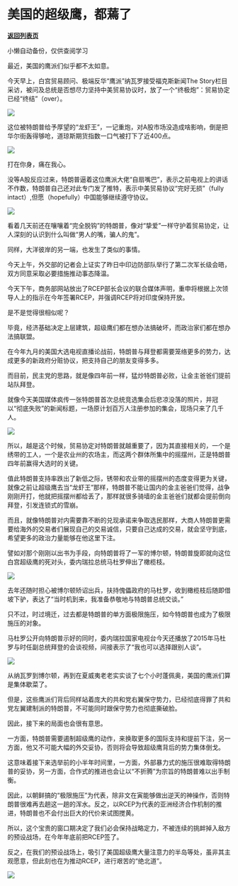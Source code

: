# 美国的超级鹰，都蔫了

[**返回列表页**](/gzh/政事堂2019)

小懒自动备份，仅供查阅学习

最近，美国的鹰派们似乎都不太如意。

  

今天早上，白宫贸易顾问、极端反华“鹰派”纳瓦罗接受福克斯新闻The
Story栏目采访，被问及总统是否想尽力坚持中美贸易协议时，放了一个“终极炮”：贸易协定已经“终结”（over）。

  

![](https://mmbiz.qpic.cn/mmbiz_jpg/rxhS23yu8cPzAWAdFRksLrujLSLsZiaocSEeZicsDuKuy7VOhYdAWZmoz3RxeEkrztEEqw7vd2vOp7XSFdtr19Gw/640?wx_fmt=jpeg)

  

这位被特朗普给予厚望的“龙虾王”，一记重炮，对A股市场没造成啥影响，倒是把华尔街轰得够呛，道琼斯期货指数一口气被打下了近400点。

![](https://mmbiz.qpic.cn/mmbiz_jpg/rxhS23yu8cPzAWAdFRksLrujLSLsZiaocTrq9vCJ5KoVXbN2HocJEPG2r9yD7fDJyplBEryw5fhyuPDy1W9uibpw/640?wx_fmt=jpeg)

  

打在你身，痛在我心。

  

没等A股反应过来，特朗普逼着这位鹰派大佬“自扇嘴巴”，表示之前电视上的讲话不作数，特朗普自己还对此专门发了推特，表示中美贸易协议“完好无损”（fully
intact）,但愿（hopefully）中国能够继续遵守协议。

  

![](https://mmbiz.qpic.cn/mmbiz_png/rxhS23yu8cPzAWAdFRksLrujLSLsZiaocrKhkjLIH0AKEFKXSTvLPfibyN8duxFmo0hyMhVLicWFYcHGrPGZ5sRXw/640?wx_fmt=png)

  

看着几天前还在嚷嚷着“完全脱钩”的特朗普，像对“挚爱”一样守护着贸易协定，让人深刻的认识到什么叫做“男人的嘴，骗人的鬼”。

  

同样，大洋彼岸的另一端，也发生了类似的事情。  

  

今天上午，外交部的记者会上证实了昨日中印边防部队举行了第二次军长级会晤，双方同意采取必要措施推动事态降温。

  

今天下午，商务部网站放出了RCEP部长会议的联合媒体声明，重申将根据上次领导人上的指示在今年签署RCEP，并强调RCEP将对印度保持开放。

  

是不是觉得很相似呢？  

  

毕竟，经济基础决定上层建筑，超级鹰们都在想办法搞破坏，而政治家们都在想办法搞联盟。

  

在今年九月的美国大选电视直播论战前，特朗普与拜登都需要笼络更多的势力，达成更多的新政府分赃协议，把支持自己的朋友变得多多。  

  

而目前，民主党的思路，就是像四年前一样，猛炒特朗普必败，让金主爸爸们提前站队拜登。

  

就像今天美国媒体疯传一张特朗普首次总统竞选集会后悲凉没落的照片，并冠以“彻底失败”的新闻标题，一场原计划百万人注册参加的集会，现场只来了几千人。

  

![](https://mmbiz.qpic.cn/mmbiz_png/rxhS23yu8cPzAWAdFRksLrujLSLsZiaocXKV8LV7V5jP8ZSYicW1RND7kJfqibUCrhdV6ZfCqOvq5cNJKYS2HX4mA/640?wx_fmt=png)

  

所以，越是这个时候，贸易协定对特朗普就越重要了，因为其直接相关的，一个是绣带的工人，一个是农业州的农场主，而这两个群体所集中的摇摆州，正是特朗普四年前赢得大选时的关键。

  

值此特朗普支持率跌出了新低之际，锈带和农业带的摇摆州的态度变得更为关键，就像之前让超级鹰去当“龙虾王”那样，特朗普不能让国内的金主爸爸们觉得，战争刚刚开打，他就把摇摆州都给丢了，那样就很多骑墙的金主爸爸们就都会提前倒向拜登，引发连锁式的雪崩。  

  

而且，就像特朗普对内需要靠不断的兑现承诺来争取选民那样，大商人特朗普更需要给海外的交易者们展现自己的交易诚信，只要自己达成的交易，就会坚守到底，希望更多的政治力量能够在他这里下注。

  

譬如对那个刚刚以出书为手段，向特朗普将了一军的博尔顿，特朗普旋即就向这位白宫超级鹰的死对头，委内瑞拉总统马杜罗伸出了橄榄枝。

  

![](https://mmbiz.qpic.cn/mmbiz_jpg/rxhS23yu8cPzAWAdFRksLrujLSLsZiaoc0lcBJrJSv35Sp18AhVBCe7s2kic00KROib8Yrgv8ekyKcIwQzslf8TzA/640?wx_fmt=jpeg)

  

去年还随时担心被博尔顿矫诏出兵，扶持傀儡政府的马杜罗，收到橄榄枝后随即借坡下驴，表达了“当时机到来，我准备恭敬地与特朗普总统交谈。”

  

只不过，时过境迁，过去都是特朗普的单方面极限施压，如今特朗普也成为了极限施压的对象。  

  

马杜罗公开向特朗普示好的同时，委内瑞拉国家电视台今天还播放了2015年马杜罗与时任副总统拜登的会谈视频，间接表示了“我也可以选择跟别人谈”。

  

![](https://mmbiz.qpic.cn/mmbiz_jpg/rxhS23yu8cPzAWAdFRksLrujLSLsZiaocjZnS4S87y3LPHtEj9bgCIR71SibYoSiamckrMlqrIWgHXAStERNF3p8g/640?wx_fmt=jpeg)

  

从纳瓦罗到博尔顿，再到在夏威夷老老实实谈了七个小时蓬佩奥，美国的鹰派们算是集体歇菜了。

  

但是，这些鹰派们背后同样站着庞大的共和党右翼保守势力，已经彻底得罪了共和党左翼建制派的特朗普，不可能同时跟保守势力也彻底撕破脸。  

  

因此，接下来的局面也会很有意思。

  

一方面，特朗普需要遏制超级鹰的动作，来换取更多的国际支持和提前下注，另一方面，他又不可能大幅的外交妥协，否则将会导致超级鹰背后的势力集体倒戈。  

  

这意味着接下来选举前的小半年时间里，一方面，外部暴力式的施压很难取得特朗普的妥协，另一方面，合作式的推进也会让以“不折腾”为宗旨的特朗普难以出手制衡。  

  

因此，以朝鲜搞的“极限施压”为代表，除非文在寅能够做出逆天的神操作，否则特朗普很难再去趟这一趟的浑水。反之，以RCEP为代表的亚洲经济合作机制的推进，特朗普也不会付出巨大的代价来试图搅黄。

  

所以，这个宝贵的窗口期决定了我们必会保持战略定力，不被连续的挑衅掉入敌方的预设战场，在今年年底前把RCEP签了。  

  

反之，在我们的预设战场上，吸引了美国超级鹰大量注意力的半岛等处，虽非其主观愿意，但此刻也在为推动RCEP，进行艰苦的“绝北道”。

  

![](https://mmbiz.qpic.cn/mmbiz_jpg/rxhS23yu8cPp0iaKAfe0ZsWfgGcY72o9Nror8TicrtnlDsqzY7y4Kum4fM3X0FMEGlbvm9HvZUiaETSnLt4DHNLbQ/640?wx_fmt=jpeg)

